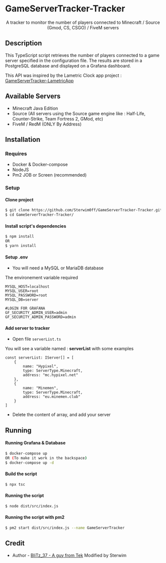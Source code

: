 # GameServerTracker-Tracker

<p align="center">A tracker to monitor the number of players connected to Minecraft / Source (Gmod, CS, CSGO) / FiveM servers</p>

## Description

This TypeScript script retrieves the number of players connected to a game server specified in the configuration file. The results are stored in a PostgreSQL database and displayed on a Grafana dashboard.

This API was inspired by the Lametric Clock app project : [GameServerTracker-LametricApp](https://github.com/BliTz037/GameServerTracker-LametricApp)

## Available Servers
- Minecraft Java Edition
- Source (All servers using the Source game engine like : Half-Life, Counter-Strike, Team Fortress 2, GMod, etc)
- FiveM / RedM (ONLY By Address)

## Installation

### Requires
- Docker & Docker-compose
- NodeJS
- Pm2 JOB or Screen (recommended)

### Setup

#### Clone project
```bash
$ git clone https://github.com/Sterwim0ff/GameServerTracker-Tracker.git
$ cd GameServerTracker-Tracker/
```

#### Install script's dependencies
```bash
$ npm install
OR
$ yarn install
```

#### Setup .env
- You will need a MySQL or MariaDB database 

The environement variable required

```env
MYSQL_HOST=localhost
MYSQL_USER=root
MYSQL_PASSWORD=root
MYSQL_DB=server

#LOGIN FOR GRAFANA
GF_SECURITY_ADMIN_USER=admin
GF_SECURITY_ADMIN_PASSWORD=admin
```

#### Add server to tracker

- Open file `serverList.ts`

You will see a variable named : **serverList** with some examples
```TS
const serverList: IServer[] = [
    {
        name: "Hypixel",
        type: ServerType.Minecraft,
        address: "mc.hypixel.net"
    },
    {
        name: "Minemen",
        type: ServerType.Minecraft,
        address: "eu.minemen.club"
    }
]
```

- Delete the content of array, and add your server

## Running

#### Running Grafana & Database

```bash
$ docker-compose up
OR (To make it work in the backspace)
$ docker-compose up -d
```

#### Build the script
```bash
$ npx tsc
```

#### Running the script
```bash
$ node dist/src/index.js
```

#### Running the script with pm2
```bash
$ pm2 start dist/src/index.js --name GameServerTracker
```

## Credit

- Author - [BliTz_37 - A guy from Tek](https://github.com/BliTz037/) Modified by Sterwim
